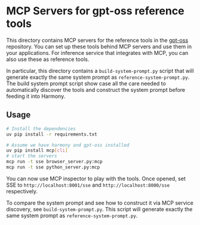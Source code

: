 # MCP Servers for gpt-oss reference tools

This directory contains MCP servers for the reference tools in the [gpt-oss](https://github.com/openai/gpt-oss) repository.
You can set up these tools behind MCP servers and use them in your applications.
For inference service that integrates with MCP, you can also use these as reference tools.

In particular, this directory contains a `build-system-prompt.py` script that will generate exactly the same system prompt as `reference-system-prompt.py`.
The build system prompt script show case all the care needed to automatically discover the tools and construct the system prompt before feeding it into Harmony.

## Usage

```bash
# Install the dependencies
uv pip install -r requirements.txt
```

```bash
# Assume we have harmony and gpt-oss installed
uv pip install mcp[cli]
# start the servers
mcp run -t sse browser_server.py:mcp
mcp run -t sse python_server.py:mcp
```

You can now use MCP inspector to play with the tools.
Once opened, set SSE to `http://localhost:8001/sse` and `http://localhost:8000/sse` respectively.

To compare the system prompt and see how to construct it via MCP service discovery, see `build-system-prompt.py`.
This script will generate exactly the same system prompt as `reference-system-prompt.py`.
